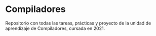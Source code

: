 # Compiladores
Repositorio con todas las tareas, prácticas y proyecto de la unidad de aprendizaje de Compiladores, cursada en 2021.
